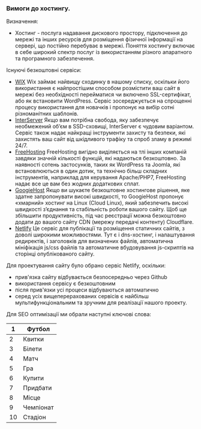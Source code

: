 ### Вимоги до хостингу.
Визначення:
* Хостинг - послуга надавання дискового простору, підключення до мережі та інших ресурсів для розміщення фізичної інформації на сервері, що постійно перебуває в мережі. Поняття хостингу включає в себе широкий спектр послуг із використанням різного апаратного та програмного забезпечення.

Існуючі безкоштовні сервіси:
* [WIX](https://ru.wix.com/mystunningwebsitesru/leader3-ru?utm_source=affiliate&utm_medium=paid_referral&utm_campaign=af_websitebuildersworld.com&experiment_id=cake_91638750^83) 
Wix займає найвищу сходинку в нашому списку, оскільки його використання є найпростішим способом розмістити ваш сайт в мережі без необхідності перейматися чи включено SSL-сертифікат, або як встановити WordPress. Сервіс зосереджується на спрощенні процесу використання для новачків і пропонує на вибір сотні різноманітних шаблонів.
* [InterServer](https://www.interserver.net)
Якщо вам потрібна свобода, яку забезпечує необмежений об’єм в SSD-сховищі, InterServer є чудовим варіантом. Сервіс також надає найкращі інструменти захисту та безпеки, які захистять ваш сайт від шкідливого трафіку та спроб зламу в режимі 24/7.
* [FreeHosting](https://www.freehosting.com)
FreeHosting вигідно виділяється на тлі інших компаній завдяки значній кількості функцій, які надаються безкоштовно. За наявності сотень застосунків, таких як WordPress та Joomla, які встановлюються в один дотик, та технічно більш складних інструментів, наприклад для керування Apache/PHP7, FreeHosting надає все це вам без жодних додаткових сплат.
* [GoogieHost](https://googiehost.com/freedomains.html)
Якщо ви шукаєте безкоштовне хостингове рішення, яке здатне запропонувати високі швидкості, то GoogieHost пропонує «хмарний» хостинг на Linux (Cloud Linux), який забезпечить високі швидкості з’єднання та стабільність роботи вашого сайту. Щоб ще збільшити продуктивність, під час реєстрації можна безкоштовно додати до вашого сайту CDN (мережу передачі контенту) Cloudflare.
* [Netlify](https://www.netlify.com)
Це сервіс для публікації та розміщення статичних сайтів, з доволі широкими можливостями. Тут є і dns-хостинг, і налаштування редиректів, і заголовків для визначених файлів, автоматична мініфікація js/css файлів та автоматичне вбудовування js-скриптів на сторінці опублікованого сайту.

Для проектування сайту було обрано сервіс Netlify, оскільки:
* прив'язка сайту відбувається безпосередньо через Github
* використання сервісу є безкоштовним
* після прив'язки усі процеси відбуваються автоматично
* серед усіх вищеперерахованих сервісів є найбільш мультифункціональним та зручним для реалізації нашого проекту.


Для SEO оптимізації ми обрали наступні ключові слова:


| 1  | Футбол    |
| -- | --------- |
| 2  | Квитки    |
| 3  | Білети    |
| 4  | Матч      |
| 5  | Гра       |
| 6  | Купити    |
| 7  | Придбати  |
| 8  | Місце     |
| 9  | Чемпіонат |
| 10 | Стадіон   |
